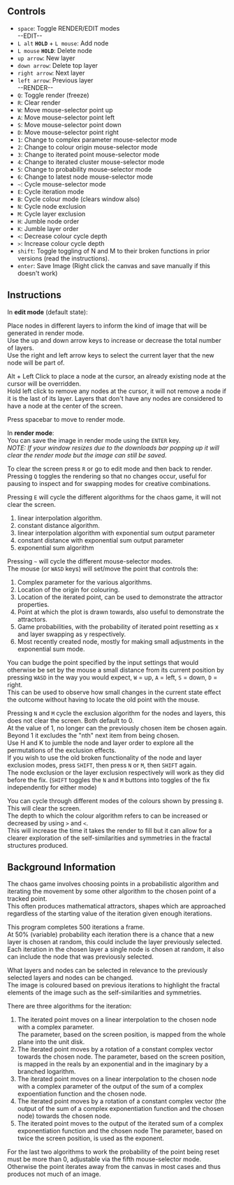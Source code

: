 ## Controls

* `space`: Toggle RENDER/EDIT modes     
--EDIT--   
* `L alt` **`HOLD`** + `L mouse`: Add node 
* `L mouse` **`HOLD`**: Delete node  
* `up arrow`: New layer
* `down arrow`: Delete top layer   
* `right arrow`: Next layer 
* `left arrow`: Previous layer   
--RENDER--   
* `Q`: Toggle render (freeze)
* `R`: Clear render
* `W`: Move mouse-selector point up
* `A`: Move mouse-selector point left
* `S`: Move mouse-selector point down
* `D`: Move mouse-selector point right
* `1`: Change to complex parameter mouse-selector mode
* `2`: Change to colour origin mouse-selector mode
* `3`: Change to iterated point mouse-selector mode
* `4`: Change to iterated cluster mouse-selector mode
* `5`: Change to probability mouse-selector mode
* `6`: Change to latest node mouse-selector mode
* `~`: Cycle mouse-selector mode
* `E`: Cycle iteration mode
* `B`: Cycle colour mode (clears window also) 
* `N`: Cycle node exclusion
* `M`: Cycle layer exclusion
* `H`: Jumble node order
* `K`: Jumble layer order
* `<`: Decrease colour cycle depth
* `>`: Increase colour cycle depth
* `shift`: Toggle toggling of N and M to their broken functions in prior versions (read the instructions).
* `enter`: Save Image (Right click the canvas and save manually if this doesn't work)

## Instructions
In **edit mode** (default state):        

   Place nodes in different layers to inform the kind of image that will be generated in render mode.   
   Use the up and down arrow keys to increase or decrease the total number of layers.   
   Use the right and left arrow keys to select the current layer that the new node will be part of. 
  
   Alt + Left Click to place a node at the cursor, an already existing node at the cursor will be overridden.   
   Hold left click to remove any nodes at the cursor, it will not remove a node if it is the last of its layer.
   Layers that don't have any nodes are considered to have a node at the center of the screen.

Press spacebar to move to render mode.   

In **render mode**:   
You can save the image in render mode using the `ENTER` key.   
_NOTE: If your window resizes due to the downloads bar popping up it will clear the render mode but the image can still be saved._   

To clear the screen press `R` or go to edit mode and then back to render.   
Pressing `Q` toggles the rendering so that no changes occur, useful for pausing to inspect and for swapping modes for creative combinations.      

Pressing `E` will cycle the different algorithms for the chaos game, it will not clear the screen.   
1. linear interpolation algorithm.
1. constant distance algorithm.    
1. linear interpolation algorithm with exponential sum output parameter
1. constant distance with exponential sum output parameter
1. exponential sum algorithm
 
Pressing `~` will cycle the different mouse-selector modes.     
The mouse (or `WASD` keys) will set/move the point that controls the:   
1. Complex parameter for the various algorithms.
1. Location of the origin for colouring.
1. Location of the iterated point, can be used to demonstrate the attractor properties.
1. Point at which the plot is drawn towards, also useful to demonstrate the attractors.
1. Game probabilities, with the probability of iterated point resetting as x and layer swapping as y respectively.
1. Most recently created node, mostly for making small adjustments in the exponential sum mode.    

You can budge the point specified by the input settings that would otherwise be set by the mouse a small distance from its current position by pressing `WASD` in the way you would expect, `W` = up, `A` = left, `S` = down, `D` = right.    
This can be used to observe how small changes in the current state effect the outcome without having to locate the old point with the mouse.
                           
Pressing `N` and `M` cycle the exclusion algorithm for the nodes and layers, this does not clear the screen. Both default to 0.   
At the value of 1, no longer can the previously chosen item be chosen again.    
Beyond 1 it excludes the "nth" next item from being chosen.     
Use H and K to jumble the node and layer order to explore all the permutations of the exclusion effects.     
If you wish to use the old broken functionality of the node and layer exclusion modes, press `SHIFT`, then press `N` or `M`, then `SHIFT` again.   
The node exclusion or the layer exclusion respectively will work as they did before the fix. (`SHIFT` toggles the `N` and `M` buttons into toggles of the fix independently for either mode)   


You can cycle through different modes of the colours shown by pressing `B`. This will clear the screen.   
The depth to which the colour algorithm refers to can be increased or decreased by using `>` and `<`.    
This will increase the time it takes the render to fill but it can allow for a clearer exploration of the self-similarities and symmetries in the fractal structures produced.

## Background Information
The chaos game involves choosing points in a probabilistic algorithm and iterating the movement by some other algorithm to the chosen point of a tracked point.   
This often produces mathematical attractors, shapes which are approached regardless of the starting value of the iteration given enough iterations.    

This program completes 500 iterations a frame.   
   At 50% (variable) probability each iteration there is a chance that a new layer is chosen at random, this could include the layer previously selected.
   Each iteration in the chosen layer a single node is chosen at random, it also can include the node that was previously selected.    

What layers and nodes can be selected in relevance to the previously selected layers and nodes can be changed.  
The image is coloured based on previous iterations to highlight the fractal elements of the image such as the self-similarities and symmetries.       

There are three algorithms for the iteration:
1. The iterated point moves on a linear interpolation to the chosen node with a complex parameter.     
The parameter, based on the screen position, is mapped from the whole plane into the unit disk.
1. The iterated point moves by a rotation of a constant complex vector towards the chosen node.
The parameter, based on the screen position, is mapped in the reals by an exponential and in the imaginary by a branched logarithm.
1. The iterated point moves on a linear interpolation to the chosen node with a complex parameter of the output of the sum of a complex expoentiation function and the chosen node.
1. The iterated point moves by a rotation of a constant complex vector (the output of the sum of a complex exponentiation function and the chosen node) towards the chosen node.
1. The iterated point moves to the output of the iterated sum of a complex exponentiation function and the chosen node
The parameter, based on twice the screen position, is used as the exponent.   

For the last two algorithms to work the probability of the point being reset must be more than 0, adjustable via the fifth mouse-selector mode. Otherwise the point iterates away from the canvas in most cases and thus produces not much of an image.